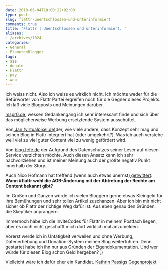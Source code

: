 ```yaml
---
date: 2010-06-04T18:00:22+02:00
type: post
slug: flattr-unentschlossen-und-unterinformiert
comments: true
title: 'Flattr | Unentschlossen und unterinformiert. '
aliases:
- /archives/1024
categories:
- General
- PlanetenBlogger
tags:
- $$$
- donate
- Flattr
- pay
- web
---
```


Ich weiss nicht. Also ich weiss es wirklich nicht. Ich möchte weder für die Befürworter von Flattr Partei ergreifen noch für die Gegner dieses Projekts. Ich laß viele Blogposts und Meinungen darüber.

[mspr0.de](http://mspr0.de/?p=1363), wessen Gedankengang ich sehr interessant finde und sich über das möglicherweise Werbung ersetztende System ausschüttet.

Von[ Jan (virtualpixel.de)](http://www.virtualpixel.de/2010/06/01/flattr-jan-gefaellt-das/#more-1696)der, wie viele andere, dass Konzept sehr mag und seinen Blog in Flattr integriert hat (oder umgekehrt?). Was ich auch verstehe weil viel zu viel guter Content viel zu wenig gefördert wird.

Von [blog.fefe.de](http://blog.fefe.de/?ts=b2fa2a67) der Aufgrund des Datenschutzes seiner Leser auf diesen Service verzichten möchte. Auch diesen Ansatz kann ich sehr nachvollziehen und ist meiner Meinung auch der größte negativ Punkt innerhalb der Story.

Auch Nico Hofmann hat treffend (wenn auch etwas unernst)[ getwittert](https://twitter.com/nicohofmann/status/15324649751):
**Wann #flattr wohl die AGB-Änderung mit der Abtretung der Rechte am Content bekannt gibt?**

Im Großen und Ganzen würde ich vielen Bloggern gerne etwas Kleingeld für ihre Bemühungen und sehr tollen Artikel zuschanzen. Aber ich bin mir nicht sicher ob Flattr der richtige Weg dafür ist. Aus eben genau den Gründen, die Skeptiker anprangern.

Immernoch habe ich die InviteCodes für Flattr in meinem Postfach liegen, aber es noch nicht geschafft mich dort wirklich mal anzumelden.

Vorerst werde ich in Untätigkeit verweilen und ohne Werbung, Datenerhebung und Donation-System meinen Blog weiterführen. Denn gestartet habe ich ihn nur aus Gründen der Eigendokumentation. Und wer würde für diesen Blog schon Geld hergeben? ;)

Vielleicht wäre ich dafür eher ein Kandidat. [Kathrin Passigs Gegenprojekt]( http://twitter.com/kathrinpassig/status/12937730614)
